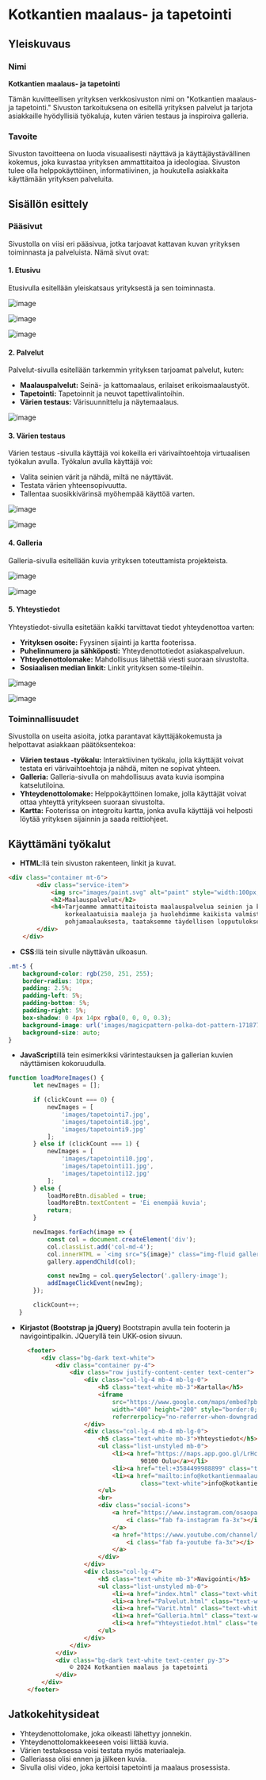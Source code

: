 # Kotkantien maalaus- ja tapetointi

## Yleiskuvaus

### Nimi
**Kotkantien maalaus- ja tapetointi**

Tämän kuvitteellisen yrityksen verkkosivuston nimi on "Kotkantien maalaus- ja tapetointi." Sivuston tarkoituksena on esitellä yrityksen palvelut ja tarjota asiakkaille hyödyllisiä työkaluja, kuten värien testaus ja inspiroiva galleria.

### Tavoite
Sivuston tavoitteena on luoda visuaalisesti näyttävä ja käyttäjäystävällinen kokemus, joka kuvastaa yrityksen ammattitaitoa ja ideologiaa. Sivuston tulee olla helppokäyttöinen, informatiivinen, ja houkutella asiakkaita käyttämään yrityksen palveluita.

## Sisällön esittely

### Pääsivut
Sivustolla on viisi eri pääsivua, jotka tarjoavat kattavan kuvan yrityksen toiminnasta ja palveluista. Nämä sivut ovat:

#### 1. Etusivu
Etusivulla esitellään yleiskatsaus yrityksestä ja sen toiminnasta.

![image](https://github.com/user-attachments/assets/99b33c07-56ae-4620-bad6-8e845d9aa99d)

![image](https://github.com/user-attachments/assets/3782f0e1-cf1c-45ee-ba03-e6b43aa76987)

![image](https://github.com/user-attachments/assets/3c2dd687-f39a-4ea4-8de5-81246c459088)


#### 2. Palvelut
Palvelut-sivulla esitellään tarkemmin yrityksen tarjoamat palvelut, kuten:
- **Maalauspalvelut:** Seinä- ja kattomaalaus, erilaiset erikoismaalaustyöt.
- **Tapetointi:** Tapetoinnit ja neuvot tapettivalintoihin.
- **Värien testaus:** Värisuunnittelu ja näytemaalaus.

![image](https://github.com/user-attachments/assets/9fa89d16-1ef1-4ec5-ae9e-91147dbbc35c)

#### 3. Värien testaus
Värien testaus -sivulla käyttäjä voi kokeilla eri värivaihtoehtoja virtuaalisen työkalun avulla. Työkalun avulla käyttäjä voi:
- Valita seinien värit ja nähdä, miltä ne näyttävät.
- Testata värien yhteensopivuutta.
- Tallentaa suosikkivärinsä myöhempää käyttöä varten.
  
![image](https://github.com/user-attachments/assets/bc9b90d5-79da-4f0d-9135-8ab957f7ee93)

![image](https://github.com/user-attachments/assets/996a913a-643b-4d56-a9d5-96556165fd00)


#### 4. Galleria
Galleria-sivulla esitellään kuvia yrityksen toteuttamista projekteista.

![image](https://github.com/user-attachments/assets/0db177cb-5f5c-4b13-81d8-e3e4f1e4099b)

![image](https://github.com/user-attachments/assets/9732df70-a35e-40b1-879f-12a0bd776875)


#### 5. Yhteystiedot
Yhteystiedot-sivulla esitetään kaikki tarvittavat tiedot yhteydenottoa varten:
- **Yrityksen osoite:** Fyysinen sijainti ja kartta footerissa.
- **Puhelinnumero ja sähköposti:** Yhteydenottotiedot asiakaspalveluun.
- **Yhteydenottolomake:** Mahdollisuus lähettää viesti suoraan sivustolta.
- **Sosiaalisen median linkit:** Linkit yrityksen some-tileihin.

![image](https://github.com/user-attachments/assets/15f7e95d-b695-4c85-af7b-db597c0c4cb0)

![image](https://github.com/user-attachments/assets/3f7fce37-5792-4260-b98e-d9716925e664)



### Toiminnallisuudet
Sivustolla on useita asioita, jotka parantavat käyttäjäkokemusta ja helpottavat asiakkaan päätöksentekoa:

- **Värien testaus -työkalu:** Interaktiivinen työkalu, jolla käyttäjät voivat testata eri värivaihtoehtoja ja nähdä, miten ne sopivat yhteen.
- **Galleria:** Galleria-sivulla on mahdollisuus avata kuvia isompina katselutiloina.
- **Yhteydenottolomake:** Helppokäyttöinen lomake, jolla käyttäjät voivat ottaa yhteyttä yritykseen suoraan sivustolta.
- **Kartta:** Footerissa on integroitu kartta, jonka avulla käyttäjä voi helposti löytää yrityksen sijainnin ja saada reittiohjeet.

## Käyttämäni työkalut
- **HTML**:llä tein sivuston rakenteen, linkit ja kuvat.
``` HTML
<div class="container mt-6">
        <div class="service-item">
            <img src="images/paint.svg" alt="paint" style="width:100px; margin: 25px;">
            <h2>Maalauspalvelut</h2>
            <h4>Tarjoamme ammattitaitoista maalauspalvelua seinien ja kattojen maalaukseen. Käytämme vain
                korkealaatuisia maaleja ja huolehdimme kaikista valmistelutöistä, kuten suojauksesta ja
                pohjamaalauksesta, taataksemme täydellisen lopputuloksen.</h4>
        </div>
    </div>
  ```
- **CSS**:llä tein sivulle näyttävän ulkoasun.
``` CSS
.mt-5 {
    background-color: rgb(250, 251, 255);
    border-radius: 10px;
    padding: 2.5%;
    padding-left: 5%;
    padding-bottom: 5%;
    padding-right: 5%;
    box-shadow: 0 4px 14px rgba(0, 0, 0, 0.3);
    background-image: url('images/magicpattern-polka-dot-pattern-1718778258230.png');
    background-size: auto;
}
  ```
- **JavaScript**illä tein esimerkiksi värintestauksen ja gallerian kuvien näyttämisen kokoruudulla.

 ``` JavaScript
 function loadMoreImages() {
        let newImages = [];

        if (clickCount === 0) {
            newImages = [
                'images/tapetointi7.jpg',
                'images/tapetointi8.jpg',
                'images/tapetointi9.jpg'
            ];
        } else if (clickCount === 1) {
            newImages = [
                'images/tapetointi10.jpg',
                'images/tapetointi11.jpg',
                'images/tapetointi12.jpg'
            ];
        } else {
            loadMoreBtn.disabled = true;
            loadMoreBtn.textContent = 'Ei enempää kuvia';
            return;
        }

        newImages.forEach(image => {
            const col = document.createElement('div');
            col.classList.add('col-md-4');
            col.innerHTML = `<img src="${image}" class="img-fluid gallery-image" alt="Galleria Kuva">`;
            gallery.appendChild(col);

            const newImg = col.querySelector('.gallery-image');
            addImageClickEvent(newImg);
        });

        clickCount++;
    }
  ```
- **Kirjastot (Bootstrap ja jQuery)** Bootstrapin avulla tein footerin ja navigointipalkin. JQueryllä tein UKK-osion sivuun.

  ``` HTML
    <footer>
        <div class="bg-dark text-white">
            <div class="container py-4">
                <div class="row justify-content-center text-center">
                    <div class="col-lg-4 mb-4 mb-lg-0">
                        <h5 class="text-white mb-3">Kartalla</h5>
                        <iframe
                            src="https://www.google.com/maps/embed?pb=!1m18!1m12!1m3!1d2087.8379692809362!2d25.508349977649235!3d65.00146934481731!2m3!1f0!2f0!3f0!3m2!1i1024!2i768!4f13.1!3m3!1m2!1s0x4681cd5aac2e0dcb%3A0xd0f738d563fe562d!2sKotkantie%203%2C%2090250%20Oulu%2C%20Suomi!5e1!3m2!1sfi!2sus!4v1717574402900!5m2!1sfi!2sus"
                            width="400" height="200" style="border:0;" allowfullscreen="" loading="lazy"
                            referrerpolicy="no-referrer-when-downgrade"></iframe>
                    </div>
                    <div class="col-lg-4 mb-4 mb-lg-0">
                        <h5 class="text-white mb-3">Yhteystiedot</h5>
                        <ul class="list-unstyled mb-0">
                            <li><a href="https://maps.app.goo.gl/LrHc7cmNsEPh6Z8Y8" class="text-white">Kotkantie 3,
                                    90100 Oulu</a></li>
                            <li><a href="tel:+3584499988899" class="text-white">+ 358 44 999 888 99</a></li>
                            <li><a href="mailto:info@kotkantienmaalaus.fi"
                                    class="text-white">info@kotkantienmaalaus.fi</a></li>
                        </ul>
                        <br>
                        <div class="social-icons">
                            <a href="https://www.instagram.com/osaopalvelut/" class="text-white me-2">
                                <i class="fab fa-instagram fa-3x"></i>
                            </a>
                            <a href="https://www.youtube.com/channel/UC3Iqv_zEnWSkxxi4hhwwvzQ" class="text-white">
                                <i class="fab fa-youtube fa-3x"></i>
                            </a>
                        </div>
                    </div>
                    <div class="col-lg-4">
                        <h5 class="text-white mb-3">Navigointi</h5>
                        <ul class="list-unstyled mb-0">
                            <li><a href="index.html" class="text-white">Etusivu</a></li>
                            <li><a href="Palvelut.html" class="text-white">Palvelut</a></li>
                            <li><a href="Varit.html" class="text-white">Värien testaus</a></li>
                            <li><a href="Galleria.html" class="text-white">Galleria</a></li>
                            <li><a href="Yhteystiedot.html" class="text-white">Yhteystiedot</a></li>
                        </ul>
                    </div>
                </div>
            </div>
            <div class="bg-dark text-white text-center py-3">
                © 2024 Kotkantien maalaus ja tapetointi
            </div>
        </div>
    </footer>
## Jatkokehitysideat
- Yhteydenottolomake, joka oikeasti lähettyy jonnekin.
- Yhteydenottolomakkeeseen voisi liittää kuvia.
- Värien testaksessa voisi testata myös materiaaleja.
- Galleriassa olisi ennen ja jälkeen kuvia.
- Sivulla olisi video, joka kertoisi tapetointi ja maalaus prosessista.

